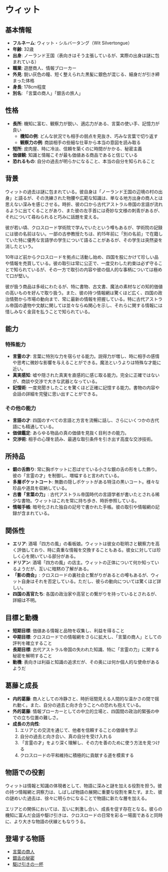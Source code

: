 # ウィット

## 基本情報

- **フルネーム**: ウィット・シルバータング（Wit Silvertongue）
- **年齢**: 32歳
- **出身**: ノーランド王国（表向きはそう主張しているが、実際の出身は謎に包まれている）
- **職業**: 遊歴商人、情報ブローカー
- **外見**: 鋭い灰色の瞳、短く整えられた黒髪に銀色が混じる、細身だが引き締まった体格
- **身長**: 178cm程度
- **別名**: 「言葉の商人」「銀舌の旅人」

## 性格

- **長所**: 機知に富む、観察力が鋭い、適応力がある、言葉の使い手、記憶力が良い
  - **機知の例**: どんな状況でも相手の弱点を見抜き、巧みな言葉で切り返す
  - **観察力の例**: 商談相手の些細な仕草から本当の意図を読み取る
- **短所**: 皮肉屋、時に冷淡、信頼を築くのに時間がかかる、秘密主義
- **価値観**: 知識と情報こそが最も価値ある商品であると信じている
- **恐れるもの**: 自分の過去が明らかになること、本当の自分を知られること

## 背景

ウィットの過去は謎に包まれている。彼自身は「ノーランド王国の辺境の村の出身」と語るが、その洗練された物腰や広範な知識は、単なる地方出身の商人とは思えない深みを感じさせる。時折、彼の口から古代アストラル帝国の言語が流れるように出てくることがあり、また彼の左手首には奇妙な文様の刺青があるが、それについて尋ねられると巧みに話題を変える。

彼が若い頃、クロスロード学術院で学んでいたという噂もあるが、学術院の記録には彼の名前はない。一部の古参教授たちは、約15年前に「別の名前」で在籍していた特に優秀な言語学の学生について語ることがあるが、その学生は突然姿を消したという。

10年ほど前からクロスロードを拠点に活動し始め、四国を股にかけて珍しい品や情報を売買している。彼の取引は常に公正で、一度交わした約束は必ず守ることで知られているが、その一方で取引の内容や彼の個人的な事柄については極めて口が堅い。

彼が扱う商品は多岐にわたるが、特に書物、古文書、魔法の素材などの知的価値の高いものを好んで取り扱う。また、彼の持つ情報網は驚くほど広く、四国の政治情勢から市場の動向まで、常に最新の情報を把握している。特に古代アストラル帝国の遺物や文献に関しては並々ならぬ関心を示し、それらに関する情報には惜しみなく金貨を払うことで知られている。

## 能力

### 特殊能力

- **言霊の才**: 言葉に特別な力を宿らせる能力。説得力が増し、時に相手の感情や思考に微妙な影響を与えることができる。魔法というよりは特殊な才能に近い。
- **真実感知**: 嘘や隠された真実を直感的に感じ取る能力。完全に正確ではないが、商談や交渉で大きな武器となっている。
- **記憶術**: 一度見聞きしたことを驚くほど正確に記憶する能力。書物の内容や会話の詳細を完璧に思い出すことができる。

### その他の能力

- **言語の才**: 四国のすべての言語と方言を流暢に話し、さらにいくつかの古代語にも精通している。
- **価値鑑定**: あらゆる物品の真の価値を見抜く目利きの能力。
- **交渉術**: 相手の心理を読み、最適な取引条件を引き出す高度な交渉技術。

## 所持品

- **銀の舌飾り**: 常に胸ポケットに忍ばせている小さな銀の舌の形をした飾り。彼の「言霊の才」を制御し、増幅すると言われている。
- **多層ポケットコート**: 無数の隠しポケットがある特注の黒いコート。様々な珍品や道具を収納している。
- **古書「言葉の力」**: 古代アストラル帝国時代の言語学者が書いたとされる稀少な書物。ウィットはこれを常に持ち歩き、時折参照している。
- **情報手帳**: 暗号化された独自の記号で書かれた手帳。彼の取引や情報網の記録が含まれている。

## 関係性

- **エリア**: 酒場「四方の風」の看板娘。ウィットは彼女の聡明さと観察力を高く評価しており、時に貴重な情報を交換することもある。彼女に対しては珍しく心を開いている部分がある。
- **ドリアン**: 酒場「四方の風」の店主。ウィットの正体について何か知っているようだが、互いに暗黙の了解がある。
- **「影の商会」**: クロスロードの裏社会と繋がりがあるとの噂もあるが、ウィット自身はそれを否定している。ただし、彼らの動向については驚くほど詳しい。
- **四国の高官たち**: 各国の政治家や高官との繋がりを持っているとされるが、詳細は不明。

## 目標と動機

- **短期目標**: 価値ある情報と品物を収集し、利益を得ること
- **中期目標**: クロスロードでの情報網をさらに拡大し、「言葉の商人」としての評判を確立すること
- **長期目標**: 古代アストラル帝国の失われた知識、特に「言霊の力」に関する秘密を解明すること
- **動機**: 表向きは利益と知識の追求だが、その奥には何か個人的な使命があるようだ

## 葛藤と成長

- **内的葛藤**: 商人としての冷静さと、時折垣間見える人間的な温かさの間で揺れ動く。また、自分の過去と向き合うことへの恐れも抱えている。
- **外的葛藤**: 情報ブローカーとしての中立的立場と、四国間の政治的緊張の中での立ち位置の難しさ。
- **成長の方向性**: 
  1. エリアとの交流を通じて、他者を信頼することの価値を学ぶ
  2. 自分の過去と向き合い、真の自分を受け入れる
  3. 「言霊の才」をより深く理解し、その力を善のために使う方法を見つける
  4. クロスロードの平和維持に積極的に貢献する道を模索する

## 物語での役割

ウィットは情報と知識の体現者として、物語に深みと謎を加える役割を担う。彼の持つ情報網と洞察力は、しばしば物語の展開に重要な役割を果たす。また、彼の謎めいた過去は、徐々に明らかになることで物語に新たな層を加える。

エリアとの関係においては、互いに刺激し合い、成長を促す存在となる。彼らの機知に富んだ会話や駆け引きは、クロスロードの日常を彩る一場面であると同時に、より大きな物語の伏線ともなりうる。

## 登場する物語

- [言葉の商人](/stories/urban_life/word_merchant.md)
- [銀舌の秘密](/stories/urban_life/silver_tongue_secret.md)
- [駆け引きの一杯](/stories/urban_life/wit_and_eria_banter.md)